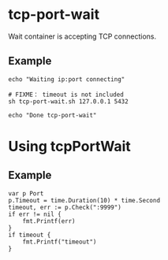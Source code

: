 # tcp-port-wait
Wait container is accepting TCP connections.

## Example

```
echo "Waiting ip:port connecting"

# FIXME： timeout is not included
sh tcp-port-wait.sh 127.0.0.1 5432

echo "Done tcp-port-wait"
```

# Using tcpPortWait

## Example

```
var p Port
p.Timeout = time.Duration(10) * time.Second
timeout, err := p.Check(":9999")
if err != nil {
	fmt.Printf(err)
}
if timeout {
	fmt.Printf("timeout")
}
```